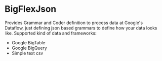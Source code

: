 BigFlexJson
==========

Provides Grammar and Coder definition to process data at Google's Dataflow, just defining json based grammars to define how your data looks like. Supported kind of data and frameworks:

- Google BigTable
- Google BigQuery
- Simple text csv